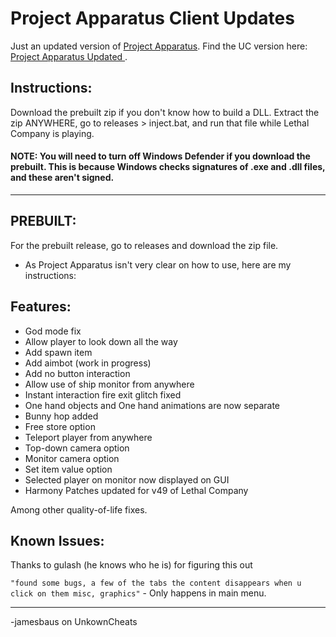 # Project Apparatus Client Updates

Just an updated version of [Project Apparatus](https://github.com/KaylinOwO/Project-Apparatus/tree/main/ProjectApparatus).
Find the UC version here: [<Release> Project Apparatus Updated ](https://www.unknowncheats.me/forum/lethal-company/620315-project-apparatus-updated.html).

## Instructions:

Download the prebuilt zip if you don't know how to build a DLL. Extract the zip ANYWHERE, go to releases > inject.bat, and run that file while Lethal Company is playing.

#### NOTE: You will need to turn off Windows Defender if you download the prebuilt. This is because Windows checks signatures of .exe and .dll files, and these aren't signed.

---

## PREBUILT:

For the prebuilt release, go to releases and download the zip file.

- As Project Apparatus isn't very clear on how to use, here are my instructions:

## Features:

- God mode fix
- Allow player to look down all the way
- Add spawn item
- Add aimbot (work in progress)
- Add no button interaction
- Allow use of ship monitor from anywhere
- Instant interaction fire exit glitch fixed
- One hand objects and One hand animations are now separate
- Bunny hop added
- Free store option
- Teleport player from anywhere
- Top-down camera option
- Monitor camera option
- Set item value option
- Selected player on monitor now displayed on GUI
- Harmony Patches updated for v49 of Lethal Company

Among other quality-of-life fixes.

## Known Issues:
Thanks to gulash (he knows who he is) for figuring this out

`"found some bugs, a few of the tabs the content disappears when u click on them
misc, graphics"` - Only happens in main menu.

--- 
-jamesbaus on UnkownCheats
